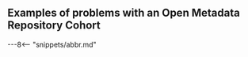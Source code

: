 <!-- SPDX-License-Identifier: CC-BY-4.0 -->
<!-- Copyright Contributors to the Egeria project. -->


## Examples of problems with an Open Metadata Repository Cohort



---8<-- "snippets/abbr.md"